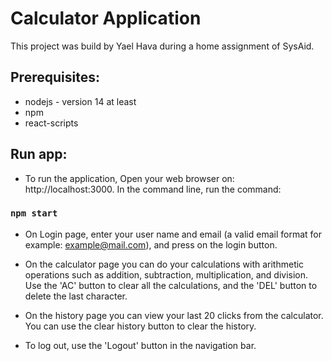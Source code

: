 # Calculator Application

This project was build by Yael Hava during a home assignment of SysAid.

## Prerequisites:

* nodejs - version 14 at least 
* npm
* react-scripts

## Run app:

* To run the application, Open your web browser on: http://localhost:3000. 
In the command line, run the command:

### `npm start`

* On Login page, enter your user name and email (a valid email format for example: example@mail.com), and press on the login button.


* On the calculator page you can do your calculations with arithmetic operations such as addition, subtraction, multiplication, and division. Use the 'AC' button to clear all the calculations, and the 'DEL' button to delete the last character.

* On the history page you can view your last 20 clicks from the calculator. You can use the clear history button to clear the history. 

* To log out, use the 'Logout' button in the navigation bar.